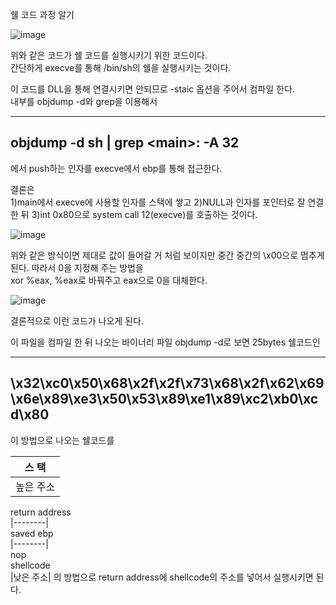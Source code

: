 쉘 코드 과정 알기  

![image](https://user-images.githubusercontent.com/65746019/117027475-b10a9780-ad37-11eb-929d-626ffab91d42.png)  

위와 같은 코드가 쉘 코드를 실행시키기 위한 코드이다.  
간단하게 execve를 통해 /bin/sh의 쉘을 실행시키는 것이다.  

이 코드를 DLL을 통해 연결시키면 안되므로 -staic 옵션을 주어서 컴파일 한다.  
내부를 objdump -d와 grep을 이용해서  

---
objdump -d sh | grep \<main\>: -A 32
---
에서 push하는 인자를 execve에서 ebp를 통해 접근한다.  

결론은  
1)main에서 execve에 사용할 인자를 스택에 쌓고
2)NULL과 인자를 포인터로 잘 연결 한 뒤
3)int 0x80으로 system call 12(execve)를 호출하는 것이다.  

![image](https://user-images.githubusercontent.com/65746019/117039768-1e242a00-ad44-11eb-87bb-580fd97e7b91.png)  

위와 같은 방식이면 제대로 값이 들어갈 거 처럼 보이지만 중간 중간의 \x00으로 멈추게 된다. 따라서 0을 지정해 주는 방법을  
xor %eax, %eax로 바꿔주고 eax으로 0을 대체한다.  

![image](https://user-images.githubusercontent.com/65746019/117040061-6f341e00-ad44-11eb-92cd-6d7904de149f.png)  

결론적으로 이런 코드가 나오게 된다.  

이 파일을 컴파일 한 뒤 나오는 바이너리 파일 objdump -d로 보면 25bytes 쉘코드인

---
\x32\xc0\x50\x68\x2f\x2f\x73\x68\x2f\x62\x69\x6e\x89\xe3\x50\x53\x89\xe1\x89\xc2\xb0\xcd\x80  
---

이 방법으로 나오는 쉘코드를 

| 스  택  |  
|--------|  
|높은 주소|  
return address  
|--------|  
saved ebp  
|--------|  
nop  
shellcode  
|낮은 주소|
의 방법으로 return address에 shellcode의 주소를 넣어서 실행시키면 된다.  
